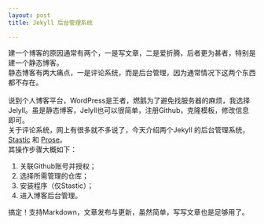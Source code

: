 ```yaml
---
layout: post
title: Jekyll 后台管理系统

---
```

建一个博客的原因通常有两个，一是写文章，二是爱折腾，后者更为甚者，特别是建一个静态博客。<br>
静态博客有两大痛点，一是评论系统，而是后台管理，因为通常情况下这两个东西都不存在。<br><br>
说到个人博客平台，WordPress是王者，燃鹅为了避免找服务器的麻烦，我选择Jelyll。虽是静态博客，Jelyll也可以很简单，注册Github，克隆模板，修改信息即可。<br>
关于评论系统，网上有很多就不多说了，今天介绍两个Jekyll 的后台管理系统，
[Stastic](https://editor.stastic.net/) 和 [Prose](http://prose.io/)。<br>
其操作步骤大概如下：<br>
1. 关联Github账号并授权；<br>
2. 选择所需管理的仓库；<br>
3. 安装程序（仅Stastic）；<br>
4. 进入博客后台管理。<br>


搞定！支持Markdown，文章发布与更新，虽然简单，写写文章也是足够用了。


